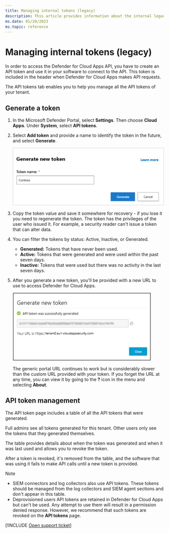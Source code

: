 ```yaml
---
title: Managing internal tokens (legacy)
description: This article provides information about the internal legacy method of generating and managing API tokens for Defender for Cloud Apps.
ms.date: 01/29/2023
ms.topic: reference
---
```

# Managing internal tokens (legacy)



In order to access the Defender for Cloud Apps API, you have to create an API token and use it in your software to connect to the API. This token is included in the header when Defender for Cloud Apps makes API requests.

The API tokens tab enables you to help you manage all the API tokens of your tenant.

## Generate a token

1. In the Microsoft Defender Portal, select **Settings**. Then choose **Cloud Apps**. Under **System**, select **API tokens**.

1. Select **Add token** and provide a name to identify the token in the future, and select **Generate**.

    ![Defender for Cloud Apps generates API token.](media/api-token-gen.png)

1. Copy the token value and save it somewhere for recovery - if you lose it you need to regenerate the token. The token has the privileges of the user who issued it. For example, a security reader can't issue a token that can alter data.

1. You can filter the tokens by status: Active, Inactive, or Generated.

    - **Generated:** Tokens that have never been used.
    - **Active:** Tokens that were generated and were used within the past seven days.
    - **Inactive:** Tokens that were used but there was no activity in the last seven days.

1. After you generate a new token, you'll be provided with a new URL to use to access Defender for Cloud Apps.

    ![Defender for Cloud Apps API token.](media/generate-api-token.png)

    The generic portal URL continues to work but is considerably slower than the custom URL provided with your token. If you forget the URL at any time, you can view it by going to the **?** icon in the menu and selecting **About**.

## API token management

The API token page includes a table of all the API tokens that were generated.

Full admins see all tokens generated for this tenant. Other users only see the tokens that they generated themselves.

The table provides details about when the token was generated and when it was last used and allows you to revoke the token.

After a token is revoked, it's removed from the table, and the software that was using it fails to make API calls until a new token is provided.

> [!NOTE]
>
> - SIEM connectors and log collectors also use API tokens. These tokens should be managed from the log collectors and SIEM agent sections and don't appear in this table.
> - Deprovisioned users API tokens are retained in Defender for Cloud Apps but can't be used. Any attempt to use them will result in a permission denied response. However, we recommend that such tokens are revoked on the **API tokens** page.

[!INCLUDE [Open support ticket](includes/support.md)]
